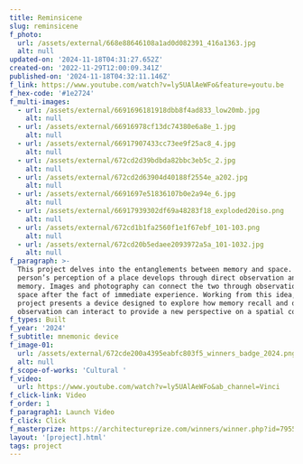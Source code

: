 ```yaml
---
title: Reminsicene
slug: reminsicene
f_photo:
  url: /assets/external/668e88646108a1ad0d082391_416a1363.jpg
  alt: null
updated-on: '2024-11-18T04:31:27.652Z'
created-on: '2022-11-29T12:00:09.341Z'
published-on: '2024-11-18T04:32:11.146Z'
f_link: https://www.youtube.com/watch?v=ly5UAlAeWFo&feature=youtu.be
f_hex-code: '#1e2724'
f_multi-images:
  - url: /assets/external/6691696181918dbb8f4ad833_low20mb.jpg
    alt: null
  - url: /assets/external/66916978cf13dc74380e6a8e_1.jpg
    alt: null
  - url: /assets/external/66917907433cc73ee9f25ac8_4.jpg
    alt: null
  - url: /assets/external/672cd2d39bdbda82bbc3eb5c_2.jpg
    alt: null
  - url: /assets/external/672cd2d63904d40188f2554e_a202.jpg
    alt: null
  - url: /assets/external/6691697e51836107b0e2a94e_6.jpg
    alt: null
  - url: /assets/external/66917939302df69a48283f18_exploded20iso.png
    alt: null
  - url: /assets/external/672cd1b1fa2560f1e1f67ebf_101-103.png
    alt: null
  - url: /assets/external/672cd20b5edaee2093972a5a_101-1032.jpg
    alt: null
f_paragraph: >-
  This project delves into the entanglements between memory and space. A
  person’s perception of a place develops through direct observation and through
  memory. Images and photography can connect the two through observation of a
  space after the fact of immediate experience. Working from this idea, this
  project presents a device designed to explore how memory recall and direct
  observation can interact to provide a new perspective on a spatial context. 
f_types: Built
f_year: '2024'
f_subtitle: mnemonic device
f_image-01:
  url: /assets/external/672cde200a4395eabfc803f5_winners_badge_2024.png
  alt: null
f_scope-of-works: 'Cultural '
f_video:
  url: https://www.youtube.com/watch?v=ly5UAlAeWFo&ab_channel=Vinci
f_click-link: Video
f_order: 1
f_paragraph1: Launch Video
f_click: Click
f_masterprize: https://architectureprize.com/winners/winner.php?id=7955
layout: '[project].html'
tags: project
---
```



